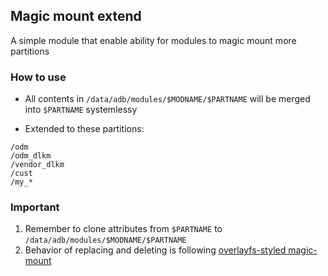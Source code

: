 ## Magic mount extend

A simple module that enable ability for modules to magic mount more partitions


### How to use

- All contents in `/data/adb/modules/$MODNAME/$PARTNAME` will be merged into `$PARTNAME` systemlessy

- Extended to these partitions:

```
/odm
/odm_dlkm
/vendor_dlkm
/cust
/my_*
```

### Important

1. Remember to clone attributes from `$PARTNAME` to `/data/adb/modules/$MODNAME/$PARTNAME`
2. Behavior of replacing and deleting is following [overlayfs-styled magic-mount](https://github.com/HuskyDG/magic-mount)
